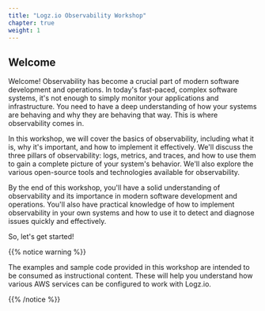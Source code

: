 ```yaml
---
title: "Logz.io Observability Workshop"
chapter: true
weight: 1
---
```


## Welcome

Welcome! Observability has become a crucial part of modern software development and operations. In today's fast-paced, complex software systems, it's not enough to simply monitor your applications and infrastructure. You need to have a deep understanding of how your systems are behaving and why they are behaving that way. This is where observability comes in.

In this workshop, we will cover the basics of observability, including what it is, why it's important, and how to implement it effectively. We'll discuss the three pillars of observability: logs, metrics, and traces, and how to use them to gain a complete picture of your system's behavior. We'll also explore the various open-source tools and technologies available for observability.

By the end of this workshop, you'll have a solid understanding of observability and its importance in modern software development and operations. You'll also have practical knowledge of how to implement observability in your own systems and how to use it to detect and diagnose issues quickly and effectively.

So, let's get started!

{{% notice warning %}}

<p style='text-align: left;'>
The examples and sample code provided in this workshop are intended to be consumed as instructional content. These will help you understand how various AWS services can be configured to work with Logz.io.
</p>
{{% /notice %}}

